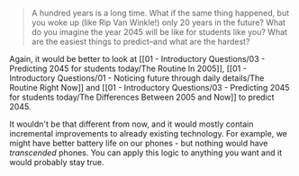 > A hundred years is a long time. What if the same thing happened, but you woke up (like Rip Van Winkle!) only 20 years in the future? What do you imagine the year 2045 will be like for students like you? What are the easiest things to predict–and what are the hardest?

Again, it would be better to look at [[01 - Introductory Questions/03 - Predicting 2045 for students today/The Routine In 2005]], [[01 - Introductory Questions/01 - Noticing future through daily details/The Routine Right Now]] and [[01 - Introductory Questions/03 - Predicting 2045 for students today/The Differences Between 2005 and Now]] to predict 2045.

It wouldn't be that different from now, and it would mostly contain incremental improvements to already existing technology. For example, we might have better battery life on our phones - but nothing would have *transcended* phones. You can apply this logic to anything you want and it would probably stay true.

